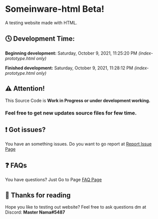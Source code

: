 # Someinware-html Beta!
A testing website made with HTML.

## 🕓 Development Time:
**Beginning development:** Saturday, October 9, 2021, 11:25:20 PM _(index-prototype.html only)_

**Finished development:** Saturday, October 9, 2021, 11:28:12 PM _(index-prototype.html only)_

## ⚠ Attention!
This Source Code is __Work in Progress or under development working.__

### Feel free to get new updates source files for few time.

## ❗ Got issues?
You have an something issues. Do you want to go report at [Report Issue Page](https://github.com/MasterNama17083/Someinware-html/issues)

## ❓ FAQs
You have questions? Just Go to Page [FAQ Page](https://github.com/MasterNama17083/Someinware-html-dev/wiki/FAQ)

## 💬 Thanks for reading
Hope you like to testing out website? Feel free to ask questions dm at Discord: **Master Nama#5487**


